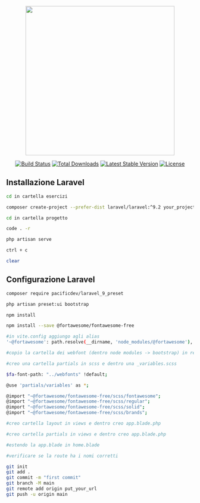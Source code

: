 <p align="center"><a href="https://laravel.com" target="_blank"><img src="https://raw.githubusercontent.com/laravel/art/master/logo-lockup/5%20SVG/2%20CMYK/1%20Full%20Color/laravel-logolockup-cmyk-red.svg" width="400"></a></p>

<p align="center">
<a href="https://travis-ci.org/laravel/framework"><img src="https://travis-ci.org/laravel/framework.svg" alt="Build Status"></a>
<a href="https://packagist.org/packages/laravel/framework"><img src="https://img.shields.io/packagist/dt/laravel/framework" alt="Total Downloads"></a>
<a href="https://packagist.org/packages/laravel/framework"><img src="https://img.shields.io/packagist/v/laravel/framework" alt="Latest Stable Version"></a>
<a href="https://packagist.org/packages/laravel/framework"><img src="https://img.shields.io/packagist/l/laravel/framework" alt="License"></a>
</p>

## Installazione Laravel

```bash
cd in cartella esercizi

composer create-project --prefer-dist laravel/laravel:^9.2 your_project_name_here

cd in cartella progetto

code . -r

php artisan serve

ctrl + c

clear

```

## Configurazione Laravel

```bash
composer require pacificdev/laravel_9_preset

php artisan preset:ui bootstrap

npm install

npm install --save @fortawesome/fontawesome-free

#in vite.config aggiungo agli alias
'~@fortawesome': path.resolve(__dirname, 'node_modules/@fortawesome'),

#copio la cartella dei webfont (dentro node modules -> bootstrap) in resources e se voglio la rinomino

#creo una cartella partials in scss e dentro una _variables.scss

$fa-font-path: "../webfonts" !default;

@use 'partials/variables' as *;

@import "~@fortawesome/fontawesome-free/scss/fontawesome";
@import "~@fortawesome/fontawesome-free/scss/regular";
@import "~@fortawesome/fontawesome-free/scss/solid";
@import "~@fortawesome/fontawesome-free/scss/brands";

#creo cartella layout in views e dentro creo app.blade.php

#creo cartella partials in views e dentro creo app.blade.php

#estendo la app.blade in home.blade

#verificare se la route ha i nomi corretti

git init
git add .
git commit -m "first commit"
git branch -M main
git remote add origin put_your_url
git push -u origin main
```
